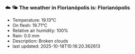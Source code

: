 ### ☁️ 🌤️  The weather in Florianópolis is: Florianópolis

- Temperature: 19.13°C
- On flesh: 19.71°C
- Relative air humidity: 100%
- Rain: 0.0 mm
- Description: Broken clouds
- last updated: 2025-10-18T10:16:20.362613
